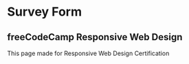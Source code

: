 # Survey Form

## freeCodeCamp Responsive Web Design

This page made for Responsive Web Design Certification
